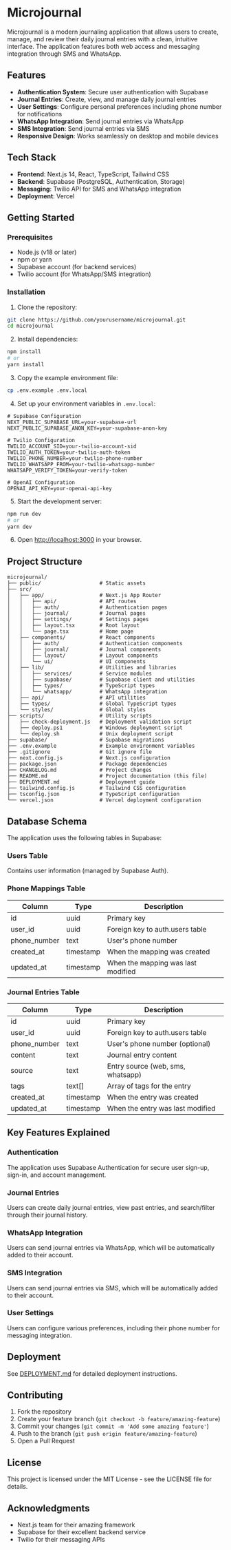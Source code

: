 # Microjournal

Microjournal is a modern journaling application that allows users to create, manage, and review their daily journal entries with a clean, intuitive interface. The application features both web access and messaging integration through SMS and WhatsApp.

## Features

- **Authentication System**: Secure user authentication with Supabase
- **Journal Entries**: Create, view, and manage daily journal entries
- **User Settings**: Configure personal preferences including phone number for notifications
- **WhatsApp Integration**: Send journal entries via WhatsApp
- **SMS Integration**: Send journal entries via SMS
- **Responsive Design**: Works seamlessly on desktop and mobile devices

## Tech Stack

- **Frontend**: Next.js 14, React, TypeScript, Tailwind CSS
- **Backend**: Supabase (PostgreSQL, Authentication, Storage)
- **Messaging**: Twilio API for SMS and WhatsApp integration
- **Deployment**: Vercel

## Getting Started

### Prerequisites

- Node.js (v18 or later)
- npm or yarn
- Supabase account (for backend services)
- Twilio account (for WhatsApp/SMS integration)

### Installation

1. Clone the repository:

```bash
git clone https://github.com/yourusername/microjournal.git
cd microjournal
```

2. Install dependencies:

```bash
npm install
# or
yarn install
```

3. Copy the example environment file:

```bash
cp .env.example .env.local
```

4. Set up your environment variables in `.env.local`:

```
# Supabase Configuration
NEXT_PUBLIC_SUPABASE_URL=your-supabase-url
NEXT_PUBLIC_SUPABASE_ANON_KEY=your-supabase-anon-key

# Twilio Configuration
TWILIO_ACCOUNT_SID=your-twilio-account-sid
TWILIO_AUTH_TOKEN=your-twilio-auth-token
TWILIO_PHONE_NUMBER=your-twilio-phone-number
TWILIO_WHATSAPP_FROM=your-twilio-whatsapp-number
WHATSAPP_VERIFY_TOKEN=your-verify-token

# OpenAI Configuration
OPENAI_API_KEY=your-openai-api-key
```

5. Start the development server:

```bash
npm run dev
# or
yarn dev
```

6. Open [http://localhost:3000](http://localhost:3000) in your browser.

## Project Structure

```
microjournal/
├── public/                   # Static assets
├── src/
│   ├── app/                  # Next.js App Router
│   │   ├── api/              # API routes
│   │   ├── auth/             # Authentication pages
│   │   ├── journal/          # Journal pages
│   │   ├── settings/         # Settings pages
│   │   ├── layout.tsx        # Root layout
│   │   └── page.tsx          # Home page
│   ├── components/           # React components
│   │   ├── auth/             # Authentication components
│   │   ├── journal/          # Journal components
│   │   ├── layout/           # Layout components
│   │   └── ui/               # UI components
│   ├── lib/                  # Utilities and libraries
│   │   ├── services/         # Service modules
│   │   ├── supabase/         # Supabase client and utilities
│   │   ├── types/            # TypeScript types
│   │   └── whatsapp/         # WhatsApp integration
│   ├── api/                  # API utilities
│   ├── types/                # Global TypeScript types
│   └── styles/               # Global styles
├── scripts/                  # Utility scripts
│   ├── check-deployment.js   # Deployment validation script
│   ├── deploy.ps1            # Windows deployment script
│   └── deploy.sh             # Unix deployment script
├── supabase/                 # Supabase migrations
├── .env.example              # Example environment variables
├── .gitignore                # Git ignore file
├── next.config.js            # Next.js configuration
├── package.json              # Package dependencies
├── CHANGELOG.md              # Project changes
├── README.md                 # Project documentation (this file)
├── DEPLOYMENT.md             # Deployment guide
├── tailwind.config.js        # Tailwind CSS configuration
├── tsconfig.json             # TypeScript configuration
└── vercel.json               # Vercel deployment configuration
```

## Database Schema

The application uses the following tables in Supabase:

### Users Table

Contains user information (managed by Supabase Auth).

### Phone Mappings Table

| Column       | Type      | Description                         |
|--------------|-----------|-------------------------------------|
| id           | uuid      | Primary key                         |
| user_id      | uuid      | Foreign key to auth.users table     |
| phone_number | text      | User's phone number                 |
| created_at   | timestamp | When the mapping was created        |
| updated_at   | timestamp | When the mapping was last modified  |

### Journal Entries Table

| Column       | Type      | Description                      |
|--------------|-----------|----------------------------------|
| id           | uuid      | Primary key                      |
| user_id      | uuid      | Foreign key to auth.users table  |
| phone_number | text      | User's phone number (optional)   |
| content      | text      | Journal entry content            |
| source       | text      | Entry source (web, sms, whatsapp)|
| tags         | text[]    | Array of tags for the entry      |
| created_at   | timestamp | When the entry was created       |
| updated_at   | timestamp | When the entry was last modified |

## Key Features Explained

### Authentication

The application uses Supabase Authentication for secure user sign-up, sign-in, and account management.

### Journal Entries

Users can create daily journal entries, view past entries, and search/filter through their journal history.

### WhatsApp Integration

Users can send journal entries via WhatsApp, which will be automatically added to their account.

### SMS Integration

Users can send journal entries via SMS, which will be automatically added to their account.

### User Settings

Users can configure various preferences, including their phone number for messaging integration.

## Deployment

See [DEPLOYMENT.md](./DEPLOYMENT.md) for detailed deployment instructions.

## Contributing

1. Fork the repository
2. Create your feature branch (`git checkout -b feature/amazing-feature`)
3. Commit your changes (`git commit -m 'Add some amazing feature'`)
4. Push to the branch (`git push origin feature/amazing-feature`)
5. Open a Pull Request

## License

This project is licensed under the MIT License - see the LICENSE file for details.

## Acknowledgments

- Next.js team for their amazing framework
- Supabase for their excellent backend service
- Twilio for their messaging APIs

